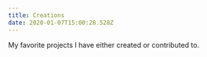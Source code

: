 ```yaml
---
title: Creations
date: 2020-01-07T15:00:28.528Z
---
```


My favorite projects I have either created or contributed to.
